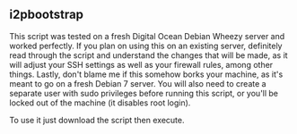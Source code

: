 i2pbootstrap
-----------

This script was tested on a fresh Digital Ocean Debian Wheezy server and worked perfectly. If 
you plan on using this on an existing server, definitely read through the script and understand 
the changes that will be made, as it will adjust your SSH settings as well as your firewall 
rules, among other things. Lastly, don't blame me if this somehow borks your machine, as it's 
meant to go on a fresh Debian 7 server. You will also need to create a separate user with sudo 
privileges before running this script, or you'll be locked out of the machine (it disables root 
login).


To use it just download the script then execute.
